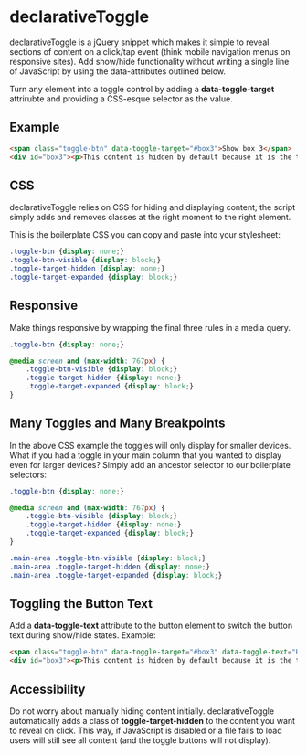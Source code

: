 declarativeToggle
=================

declarativeToggle is a jQuery snippet which makes it simple to reveal sections of content on a click/tap event (think mobile navigation menus on responsive sites). Add show/hide functionality without writing a single line of JavaScript by using the data-attributes outlined below.

Turn any element into a toggle control by adding a **data-toggle-target** attrirubte and providing a CSS-esque selector as the value.

Example
------------

```html
<span class="toggle-btn" data-toggle-target="#box3">Show box 3</span>
<div id="box3"><p>This content is hidden by default because it is the target of a toggle button. Clicking on the above span will reveal this content.</p></div>
```

CSS
---
declarativeToggle relies on CSS for hiding and displaying content; the script simply adds and removes classes at the right moment to the right element.

This is the boilerplate CSS you can copy and paste into your stylesheet:

```css
.toggle-btn {display: none;}
.toggle-btn-visible {display: block;}
.toggle-target-hidden {display: none;}
.toggle-target-expanded {display: block;}
```

Responsive
----------	
Make things responsive by wrapping the final three rules in a media query.
```css
.toggle-btn {display: none;}

@media screen and (max-width: 767px) {
	.toggle-btn-visible {display: block;}
	.toggle-target-hidden {display: none;}
	.toggle-target-expanded {display: block;}
}
```
Many Toggles and Many Breakpoints
---------------------------------
In the above CSS example the toggles will only display for smaller devices.  What if you had a toggle in your main column that you wanted to display even for larger devices? Simply add an ancestor selector to our boilerplate selectors:

```css
.toggle-btn {display: none;}

@media screen and (max-width: 767px) {
	.toggle-btn-visible {display: block;}
	.toggle-target-hidden {display: none;}
	.toggle-target-expanded {display: block;}
}

.main-area .toggle-btn-visible {display: block;}
.main-area .toggle-target-hidden {display: none;}
.main-area .toggle-target-expanded {display: block;}
```

Toggling the Button Text
------------------------
Add a **data-toggle-text** attribute to the button element to switch the button text during show/hide states. Example:
```html
<span class="toggle-btn" data-toggle-target="#box3" data-toggle-text="Hide box 3">Show box 3</span>
<div id="box3"><p>This content is hidden by default because it is the target of a toggle button. Clicking on the above span will reveal this content.</div>
```
Accessibility
-------------
Do not worry about manually hiding content initially. declarativeToggle automatically adds a class of **toggle-target-hidden** to the content you want to reveal on click.  This way, if JavaScript is disabled or a file fails to load users will still see all content (and the toggle buttons will not display).
